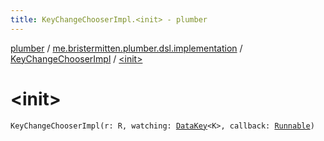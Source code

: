 ```yaml
---
title: KeyChangeChooserImpl.<init> - plumber
---
```


[plumber](../../index.html) / [me.bristermitten.plumber.dsl.implementation](../index.html) / [KeyChangeChooserImpl](index.html) / [&lt;init&gt;](./-init-.html)

# &lt;init&gt;

`KeyChangeChooserImpl(r: R, watching: `[`DataKey`](../../me.bristermitten.plumber.struct.key/-data-key/index.html)`<K>, callback: `[`Runnable`](https://docs.oracle.com/javase/6/docs/api/java/lang/Runnable.html)`)`